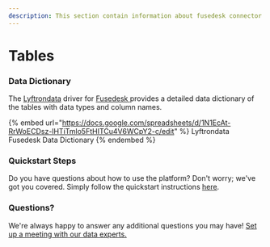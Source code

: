 ```yaml
---
description: This section contain information about fusedesk connector tables information
---
```


# Tables

### Data Dictionary

The [Lyftrondata](https://www.lyftrondata.com/) driver for [Fusedesk](https://www.lyftrondata.com/integration/commerce-analytics/fusedesk//)[ ](https://www.lyftrondata.com/integration/fusedesk/)provides a detailed data dictionary of the tables with data types and column names.

{% embed url="https://docs.google.com/spreadsheets/d/1N1EcAt-RrWoECDsz-lHTiTmlo5FtHITCu4V6WCpY2-c/edit" %}
Lyftrondata Fusedesk Data Dictionary
{% endembed %}

### Quickstart Steps

Do you have questions about how to use the platform? Don't worry; we've got you covered. Simply follow the quickstart instructions [here](../README.md).

### Questions? <a href="#questions" id="questions"></a>

We're always happy to answer any additional questions you may have! [Set up a meeting with our data experts.](https://www.lyftrondata.com/book-a-meeting/)

